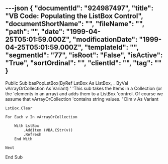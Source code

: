 ---json
{
  "documentId": "924987497",
  "title": "VB Code: Populating the ListBox Control",
  "documentShortName": "",
  "fileName": "",
  "path": "",
  "date": "1999-04-25T05:01:59.000Z",
  "modificationDate": "1999-04-25T05:01:59.000Z",
  "templateId": "",
  "segmentId": "77",
  "isRoot": "False",
  "isActive": "True",
  "sortOrdinal": "",
  "clientId": "",
  "tag": ""
}
---

Public Sub basPopLstBox(ByRef LstBox As ListBox, _
    ByVal vArrayOrCollection As Variant)
    '
    'This sub takes the Items in a Collection (or the
    'elements in an array) and adds them to a ListBox
    'control. Of course we assume that vArrayOrCollection
    'contains string values.
    '
    Dim v As Variant
    
    LstBox.Clear
    
    For Each v In vArrayOrCollection
        
        With LstBox
            .AddItem (VBA.CStr(v))
            .Refresh
        End With
    
    Next

End Sub
